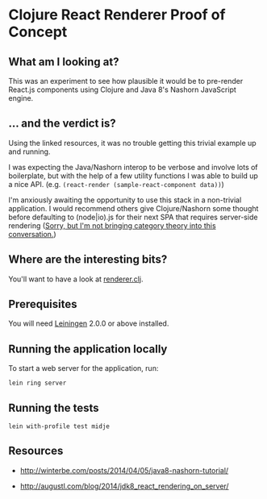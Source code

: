 # Clojure React Renderer Proof of Concept

## What am I looking at?

This was an experiment to see how plausible it would be to pre-render React.js
components using Clojure and Java 8's Nashorn JavaScript engine.

## ... and the verdict is?

Using the linked resources, it was no trouble getting this trivial example up
and running.

I was expecting the Java/Nashorn interop to be verbose and involve lots of
boilerplate, but with the help of a few utility functions I was able to build
up a nice API.  (e.g. `(react-render (sample-react-component data))`)

I'm anxiously awaiting the opportunity to use this stack in a non-trivial
application. I would recommend others give Clojure/Nashorn some thought before
defaulting to (node|io).js for their next SPA that requires server-side
rendering ([Sorry, but I'm not bringing category theory into this
conversation.](https://en.wikipedia.org/wiki/Isomorphism))

## Where are the interesting bits?

You'll want to have a look at [renderer.clj](https://github.com/ethagnawl/Clojure-React-Renderer-Proof-of-Concept/blob/master/src/clojure_react_renderer_proof_of_concept/core/renderer.clj).

## Prerequisites

You will need [Leiningen][] 2.0.0 or above installed.

[leiningen]: https://github.com/technomancy/leiningen

## Running the application locally

To start a web server for the application, run:

    lein ring server

## Running the tests

    lein with-profile test midje

## Resources

- http://winterbe.com/posts/2014/04/05/java8-nashorn-tutorial/

- http://augustl.com/blog/2014/jdk8_react_rendering_on_server/
